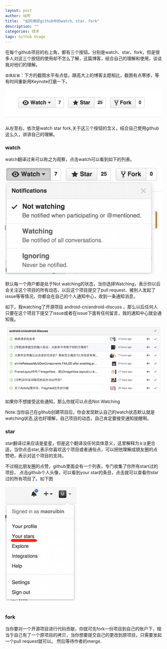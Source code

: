 ```yaml
---
layout: post
author: 咕咚
title:  "如何用好github中的watch、star、fork"
description: ""
categories: 技术
tags: Github Usage
---
```

在每个github项目的右上角，都有三个按钮。分别是watch、star、fork，但是很多人对这三个按钮的使用却不怎么了解，这篇博客，结合自己的理解和使用，谈谈我对他们的理解。


`自我反省`：下方的截图水平有点低，跟高大上的博客主题相比，截图有点寒掺，等有时间重新用Keynote打磨一下。
<br><br>
![usage](/assets/github_usage_1.jpg "sss")
<br><br>
从左至右，依次是watch star fork,关于这三个按钮的含义，结合自己使用github这么久，讲讲自己的理解。

### watch
watch翻译过来可以称之为观察，点击watch可以看到如下的列表。
<br><br>
![usage](/assets/github_usage_2.jpg "usage")
<br><br>
默认每一个用户都是处于Not watching的状态，当你选择Watching，表示你以后会关注这个项目的所有动态，以后这个项目提交了pull request、被别人发起了issue等等情况，你都会在自己的个人通知中心，收到一条通知消息，<br>

如下，我watching了开源项目 android-cn/android-discuss ，那么以后任何人只要在这个项目下提交了issue或者在issue下面有任何留言，我的通知中心就会通知我。<br>

![usage](/assets/github_usage_3.jpg "usage")

如果你不想接受这些通知，那么你就可以点击Not Watching


Note:当你自己在github创建项目后，你会发现默认自己的watch状态默认就是watching状态,这也好理解，自己项目的动态，自己肯定要接受通知提醒啊。

### star
star翻译过来应该是星星，但是这个翻译没任何具体意义，这里解释为`关注`更合适，当你点击star,表示你喜欢这个项目或者通俗点，可以把他理解成朋友圈的点赞吧，表示对这个项目的支持。

不过相比朋友圈的点赞，github里面会有一个列表，专门收集了你所有start过的项目，
点击github个人头像，可以看到your star的条目，点击就可以查看你star过的所有项目了。如下图
<br><br>
![usage](/assets/github_usage_4.jpg "usage")
<br><br>

### fork
当你要对一个开源项目进行代码贡献，你就可先fork一份项目到自己的账户下，相当于自己有了一个原项目的拷贝，当你想要提交自己的更改到原项目，只需要发起一个pull request就可以。
然后等待作者的merge.
